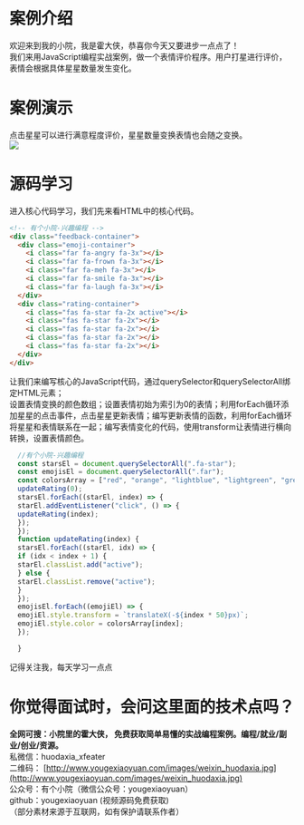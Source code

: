 

<a name="Addy6"></a>
# **案例介绍**
欢迎来到我的小院，我是霍大侠，恭喜你今天又要进步一点点了！<br />我们来用JavaScript编程实战案例，做一个表情评价程序。用户打星进行评价，表情会根据具体星星数量发生变化。
<a name="m1Ojr"></a>
# **案例演示**
点击星星可以进行满意程度评价，星星数量变换表情也会随之变换。<br />![](https://cdn.nlark.com/yuque/0/2022/png/34403478/1668672299202-aa44c46e-796c-4bf6-a380-8448a7a29bd6.png#averageHue=%23feef01&clientId=ua2e0f713-8a7b-4&crop=0&crop=0&crop=1&crop=1&from=paste&id=u8c72144b&margin=%5Bobject%20Object%5D&originHeight=720&originWidth=1280&originalType=url&ratio=1&rotation=0&showTitle=false&status=done&style=none&taskId=u7ccf78a3-da07-454e-832e-48813946e11&title=)
<a name="iwKRU"></a>
# **源码学习**
进入核心代码学习，我们先来看HTML中的核心代码。
```html
<!-- 有个小院-兴趣编程 -->
<div class="feedback-container">
  <div class="emoji-container">
    <i class="far fa-angry fa-3x"></i>
    <i class="far fa-frown fa-3x"></i>
    <i class="far fa-meh fa-3x"></i>
    <i class="far fa-smile fa-3x"></i>
    <i class="far fa-laugh fa-3x"></i>
  </div>
  <div class="rating-container">
    <i class="fas fa-star fa-2x active"></i>
    <i class="fas fa-star fa-2x"></i>
    <i class="fas fa-star fa-2x"></i>
    <i class="fas fa-star fa-2x"></i>
    <i class="fas fa-star fa-2x"></i>
  </div>
</div>
```
让我们来编写核心的JavaScript代码，通过querySelector和querySelectorAll绑定HTML元素；<br />设置表情变换的颜色数组；设置表情初始为索引为0的表情；利用forEach循环添加星星的点击事件，点击星星更新表情；编写更新表情的函数，利用forEach循环将星星和表情联系在一起；编写表情变化的代码，使用transform让表情进行横向转换，设置表情颜色。
```javascript
  //有个小院-兴趣编程
  const starsEl = document.querySelectorAll(".fa-star");
  const emojisEl = document.querySelectorAll(".far");
  const colorsArray = ["red", "orange", "lightblue", "lightgreen", "green"];
  updateRating(0);
  starsEl.forEach((starEl, index) => {
  starEl.addEventListener("click", () => {
  updateRating(index);
  });
  });
  function updateRating(index) {
  starsEl.forEach((starEl, idx) => {
  if (idx < index + 1) {
  starEl.classList.add("active");
  } else {
  starEl.classList.remove("active");
  }
  });
  emojisEl.forEach((emojiEl) => {
  emojiEl.style.transform = `translateX(-${index * 50}px)`;
  emojiEl.style.color = colorsArray[index];
  });

  }

```

记得关注我，每天学习一点点
<a name="aOozS"></a>
# **你觉得面试时，会问这里面的技术点吗？**


**全网可搜：小院里的霍大侠， 免费获取简单易懂的实战编程案例。编程/就业/副业/创业/资源。**<br />私微信：huodaxia_xfeater<br />二维码： [http://www.yougexiaoyuan.com/images/weixin_huodaxia.jpg](http://www.yougexiaoyuan.com/images/weixin_huodaxia.jpg)<br />公众号：有个小院（微信公众号：yougexiaoyuan）<br />github：yougexiaoyuan (视频源码免费获取)<br />（部分素材来源于互联网，如有保护请联系作者）

